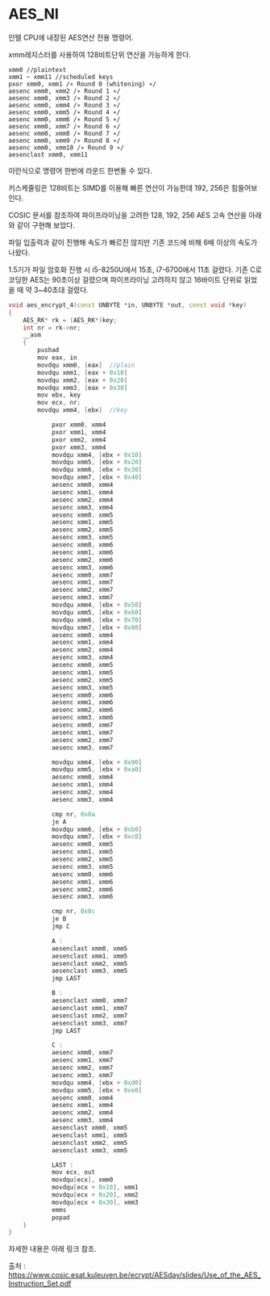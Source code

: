 # AES_NI

인텔 CPU에 내장된 AES연산 전용 명령어.

xmm레지스터를 사용하여 128비트단위 연산을 가능하게 한다.

```
xmm0 //plaintext
xmm1 ~ xmm11 //scheduled keys
pxor xmm0, xmm1 /∗ Round 0 (whitening) ∗/
aesenc xmm0, xmm2 /∗ Round 1 ∗/
aesenc xmm0, xmm3 /∗ Round 2 ∗/
aesenc xmm0, xmm4 /∗ Round 3 ∗/
aesenc xmm0, xmm5 /∗ Round 4 ∗/
aesenc xmm0, xmm6 /∗ Round 5 ∗/
aesenc xmm0, xmm7 /∗ Round 6 ∗/
aesenc xmm0, xmm8 /∗ Round 7 ∗/
aesenc xmm0, xmm9 /∗ Round 8 ∗/
aesenc xmm0, xmm10 /∗ Round 9 ∗/
aesenclast xmm0, xmm11
```

이런식으로 명령어 한번에 라운드 한번돌 수 있다.

키스케줄링은 128비트는 SIMD를 이용해 빠른 연산이 가능한데 192, 256은 힘들어보인다.

COSIC 문서를 참조하여 파이프라이닝을 고려한 128, 192, 256 AES 고속 연산을 아래와 같이 구현해 보았다.

파일 입출력과 같이 진행해 속도가 빠르진 않지만 기존 코드에 비해 6배 이상의 속도가 나왔다.

1.5기가 파일 암호화 진행 시 i5-8250U에서 15초, i7-6700에서 11초 걸렸다. 기존 C로 코딩한 AES는 90초이상 걸렸으며 파이프라이닝 고려하지 않고 16바이트 단위로 읽었을 때 약 3~40초대 걸렸다.

```C++
void aes_encrypt_4(const UNBYTE *in, UNBYTE *out, const void *key)
{
	AES_RK* rk = (AES_RK*)key;
	int nr = rk->nr;
	__asm
	{
		pushad
		mov eax, in
		movdqu xmm0, [eax]	//plain
		movdqu xmm1, [eax + 0x10]
		movdqu xmm2, [eax + 0x20]
		movdqu xmm3, [eax + 0x30]
		mov ebx, key
		mov ecx, nr;
		movdqu xmm4, [ebx]	//key

			pxor xmm0, xmm4
			pxor xmm1, xmm4
			pxor xmm2, xmm4
			pxor xmm3, xmm4
			movdqu xmm4, [ebx + 0x10]
			movdqu xmm5, [ebx + 0x20]
			movdqu xmm6, [ebx + 0x30]
			movdqu xmm7, [ebx + 0x40]
			aesenc xmm0, xmm4
			aesenc xmm1, xmm4
			aesenc xmm2, xmm4
			aesenc xmm3, xmm4
			aesenc xmm0, xmm5
			aesenc xmm1, xmm5
			aesenc xmm2, xmm5
			aesenc xmm3, xmm5
			aesenc xmm0, xmm6
			aesenc xmm1, xmm6
			aesenc xmm2, xmm6
			aesenc xmm3, xmm6
			aesenc xmm0, xmm7
			aesenc xmm1, xmm7
			aesenc xmm2, xmm7
			aesenc xmm3, xmm7
			movdqu xmm4, [ebx + 0x50]
			movdqu xmm5, [ebx + 0x60]
			movdqu xmm6, [ebx + 0x70]
			movdqu xmm7, [ebx + 0x80]
			aesenc xmm0, xmm4
			aesenc xmm1, xmm4
			aesenc xmm2, xmm4
			aesenc xmm3, xmm4
			aesenc xmm0, xmm5
			aesenc xmm1, xmm5
			aesenc xmm2, xmm5
			aesenc xmm3, xmm5
			aesenc xmm0, xmm6
			aesenc xmm1, xmm6
			aesenc xmm2, xmm6
			aesenc xmm3, xmm6
			aesenc xmm0, xmm7
			aesenc xmm1, xmm7
			aesenc xmm2, xmm7
			aesenc xmm3, xmm7

			movdqu xmm4, [ebx + 0x90]
			movdqu xmm5, [ebx + 0xa0]
			aesenc xmm0, xmm4
			aesenc xmm1, xmm4
			aesenc xmm2, xmm4
			aesenc xmm3, xmm4

			cmp nr, 0x0a
			je A
			movdqu xmm6, [ebx + 0xb0]
			movdqu xmm7, [ebx + 0xc0]
			aesenc xmm0, xmm5
			aesenc xmm1, xmm5
			aesenc xmm2, xmm5
			aesenc xmm3, xmm5
			aesenc xmm0, xmm6
			aesenc xmm1, xmm6
			aesenc xmm2, xmm6
			aesenc xmm3, xmm6

			cmp nr, 0x0c
			je B
			jmp C

			A :
			aesenclast xmm0, xmm5
			aesenclast xmm1, xmm5
			aesenclast xmm2, xmm5
			aesenclast xmm3, xmm5
			jmp LAST

			B :
			aesenclast xmm0, xmm7
			aesenclast xmm1, xmm7
			aesenclast xmm2, xmm7
			aesenclast xmm3, xmm7
			jmp LAST

			C :
			aesenc xmm0, xmm7
			aesenc xmm1, xmm7
			aesenc xmm2, xmm7
			aesenc xmm3, xmm7
			movdqu xmm4, [ebx + 0xd0]
			movdqu xmm5, [ebx + 0xe0]
			aesenc xmm0, xmm4
			aesenc xmm1, xmm4
			aesenc xmm2, xmm4
			aesenc xmm3, xmm4
			aesenclast xmm0, xmm5
			aesenclast xmm1, xmm5
			aesenclast xmm2, xmm5
			aesenclast xmm3, xmm5

			LAST :
			mov ecx, out
			movdqu[ecx], xmm0
			movdqu[ecx + 0x10], xmm1
			movdqu[ecx + 0x20], xmm2
			movdqu[ecx + 0x30], xmm3
			emms
			popad
	}
}
```

자세한 내용은 아래 링크 참조.

출처 : https://www.cosic.esat.kuleuven.be/ecrypt/AESday/slides/Use_of_the_AES_Instruction_Set.pdf

